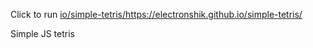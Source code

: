 Click to run
[io/simple-tetris/](https://electronshik.github.io/simple-tetris/)https://electronshik.github.io/simple-tetris/

Simple JS tetris

